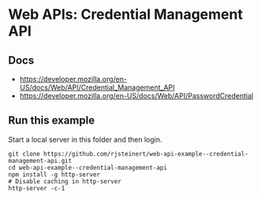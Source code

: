 # Web APIs: Credential Management API 
## Docs
- https://developer.mozilla.org/en-US/docs/Web/API/Credential_Management_API
- https://developer.mozilla.org/en-US/docs/Web/API/PasswordCredential

## Run this example
Start a local server in this folder and then login.
```
git clone https://github.com/rjsteinert/web-api-example--credential-management-api.git
cd web-api-example--credential-management-api
npm install -g http-server
# Disable caching in http-server
http-server -c-1
```
